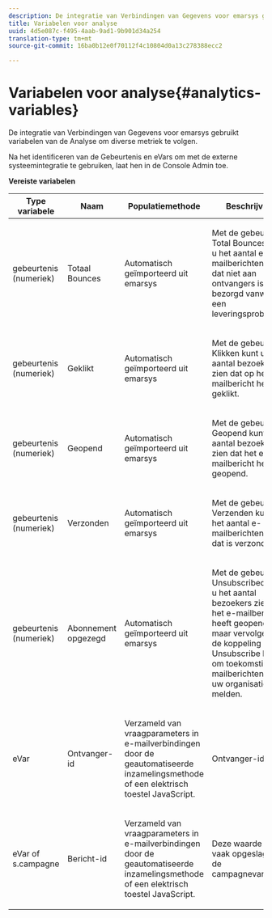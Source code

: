 ```yaml
---
description: De integratie van Verbindingen van Gegevens voor emarsys gebruikt variabelen van de Analyse om diverse metriek te volgen.
title: Variabelen voor analyse
uuid: 4d5e087c-f495-4aab-9ad1-9b901d34a254
translation-type: tm+mt
source-git-commit: 16ba0b12e0f70112f4c10804d0a13c278388ecc2

---
```



# Variabelen voor analyse{#analytics-variables}

De integratie van Verbindingen van Gegevens voor emarsys gebruikt variabelen van de Analyse om diverse metriek te volgen.

Na het identificeren van de Gebeurtenis en eVars om met de externe systeemintegratie te gebruiken, laat hen in de Console [](https://docs.adobe.com/content/help/en/analytics/admin/admin-tools/c-admin-tools.html)Admin toe.

**Vereiste variabelen**

<table id="table_5B8F3A1EB55D4BB48F669FB84C857256"> 
 <thead> 
  <tr> 
   <th colname="col1" class="entry"> Type variabele </th> 
   <th colname="col2" class="entry"> Naam </th> 
   <th colname="col3" class="entry"> Populatiemethode </th> 
   <th colname="col4" class="entry"> Beschrijving </th> 
  </tr>
 </thead>
 <tbody> 
  <tr> 
   <td colname="col1"> gebeurtenis (numeriek) </td> 
   <td colname="col2"> Totaal Bounces </td> 
   <td colname="col3"> <p>Automatisch geïmporteerd uit emarsys </p> </td> 
   <td colname="col4"> <p>Met de gebeurtenis Total Bounces kunt u het aantal e-mailberichten zien dat niet aan ontvangers is bezorgd vanwege een leveringsprobleem. </p> </td> 
  </tr> 
  <tr> 
   <td colname="col1"> gebeurtenis (numeriek) </td> 
   <td colname="col2"> Geklikt </td> 
   <td colname="col3"> <p>Automatisch geïmporteerd uit emarsys </p> </td> 
   <td colname="col4"> <p>Met de gebeurtenis Klikken kunt u het aantal bezoekers zien dat op het e-mailbericht heeft geklikt. </p> </td> 
  </tr> 
  <tr> 
   <td colname="col1"> gebeurtenis (numeriek) </td> 
   <td colname="col2"> Geopend </td> 
   <td colname="col3"> <p>Automatisch geïmporteerd uit emarsys </p> </td> 
   <td colname="col4"> <p>Met de gebeurtenis Geopend kunt u het aantal bezoekers zien dat het e-mailbericht heeft geopend. </p> </td> 
  </tr> 
  <tr> 
   <td colname="col1"> gebeurtenis (numeriek) </td> 
   <td colname="col2"> Verzonden </td> 
   <td colname="col3"> <p>Automatisch geïmporteerd uit emarsys </p> </td> 
   <td colname="col4"> <p>Met de gebeurtenis Verzenden kunt u het aantal e-mailberichten zien dat is verzonden. </p> </td> 
  </tr> 
  <tr> 
   <td colname="col1"> gebeurtenis (numeriek) </td> 
   <td colname="col2"> Abonnement opgezegd </td> 
   <td colname="col3"> <p>Automatisch geïmporteerd uit emarsys </p> </td> 
   <td colname="col4"> <p>Met de gebeurtenis Unsubscribed kunt u het aantal bezoekers zien dat het e-mailbericht heeft geopend, maar vervolgens op de koppeling Unsubscribe klikken om toekomstige e-mailberichten van uw organisatie af te melden. </p> </td> 
  </tr> 
  <tr> 
   <td colname="col1"> eVar </td> 
   <td colname="col2"> Ontvanger-id </td> 
   <td colname="col3"> <p>Verzameld van vraagparameters in e-mailverbindingen door de geautomatiseerde inzamelingsmethode of een elektrisch toestel JavaScript. </p> </td> 
   <td colname="col4"> Ontvanger-id </td> 
  </tr> 
  <tr> 
   <td colname="col1"> eVar of s.campagne </td> 
   <td colname="col2"> Bericht-id </td> 
   <td colname="col3"> <p>Verzameld van vraagparameters in e-mailverbindingen door de geautomatiseerde inzamelingsmethode of een elektrisch toestel JavaScript. </p> </td> 
   <td colname="col4"> Deze waarde wordt vaak opgeslagen in de campagnevariabele. </td> 
  </tr> 
 </tbody> 
</table>

